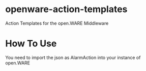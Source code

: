 # openware-action-templates
Action Templates for the open.WARE Middleware

# How To Use
You need to import the json as AlarmAction into your instance of open.WARE 
